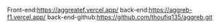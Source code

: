 Front-end:https://aggreatef.vercel.app/
back-end:https://aggreb-f1.vercel.app/
back-end-github:https://github.com/thoufiq135/aggreb.git
